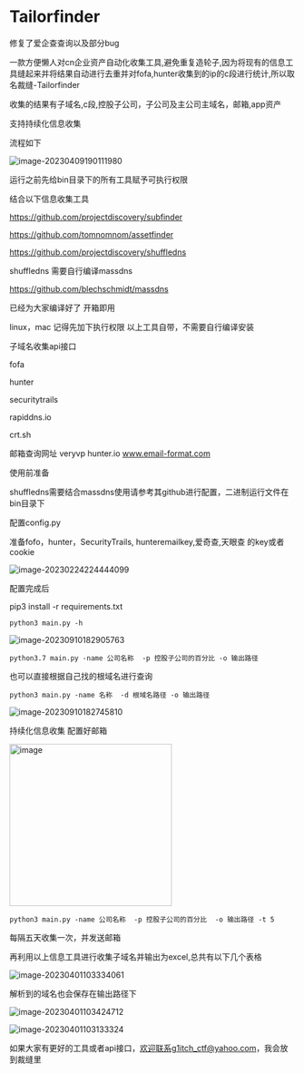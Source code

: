 



# Tailorfinder

修复了爱企查查询以及部分bug



一款方便懒人对cn企业资产自动化收集工具,避免重复造轮子,因为将现有的信息工具缝起来并将结果自动进行去重并对fofa,hunter收集到的ip的c段进行统计,所以取名裁缝-Tailorfinder

收集的结果有子域名,c段,控股子公司，子公司及主公司主域名，邮箱,app资产

支持持续化信息收集

流程如下

![image-20230409190111980](https://cdn.jsdelivr.net/gh/penson233/images@main/uPic/image-20230409190111980.png)


运行之前先给bin目录下的所有工具赋予可执行权限


结合以下信息收集工具




https://github.com/projectdiscovery/subfinder

https://github.com/tomnomnom/assetfinder

https://github.com/projectdiscovery/shuffledns

shuffledns 需要自行编译massdns

https://github.com/blechschmidt/massdns

已经为大家编译好了 开箱即用



linux，mac 记得先加下执行权限
以上工具自带，不需要自行编译安装





子域名收集api接口

fofa

hunter

securitytrails

rapiddns.io

crt.sh


邮箱查询网址
veryvp
hunter.io
www.email-format.com



使用前准备

shuffledns需要结合massdns使用请参考其github进行配置，二进制运行文件在bin目录下


配置config.py

准备fofo，hunter，SecurityTrails, hunteremailkey,爱奇查,天眼查 的key或者cookie



![image-20230224224444099](https://cdn.jsdelivr.net/gh/penson233/images@main/uPic/image-20230224224444099.png)





配置完成后

pip3 install -r requirements.txt

```
python3 main.py -h
```



![image-20230910182905763](https://cdn.jsdelivr.net/gh/penson233/images@main/uPic/image-20230910182905763.png)

```
python3.7 main.py -name 公司名称  -p 控股子公司的百分比 -o 输出路径
```



也可以直接根据自己找的根域名进行查询

```
python3 main.py -name 名称  -d 根域名路径 -o 输出路径
```

![image-20230910182745810](https://cdn.jsdelivr.net/gh/penson233/images@main/uPic/image-20230910182745810-20230910182831071.png)

持续化信息收集
配置好邮箱

<img width="286" alt="image" src="https://user-images.githubusercontent.com/60385154/233756421-b18a22f9-7155-4deb-89fc-b3428e3d8a3f.png">

```
python3 main.py -name 公司名称  -p 控股子公司的百分比  -o 输出路径 -t 5
```
 每隔五天收集一次，并发送邮箱


再利用以上信息工具进行收集子域名并输出为excel,总共有以下几个表格



![image-20230401103334061](https://cdn.jsdelivr.net/gh/penson233/images@main/uPic/image-20230401103334061.png)



解析到的域名也会保存在输出路径下

![image-20230401103424712](https://cdn.jsdelivr.net/gh/penson233/images@main/uPic/image-20230401103424712.png)



![image-20230401103133324](https://cdn.jsdelivr.net/gh/penson233/images@main/uPic/image-20230401103133324.png)







如果大家有更好的工具或者api接口，欢迎联系g1itch_ctf@yahoo.com，我会放到裁缝里

